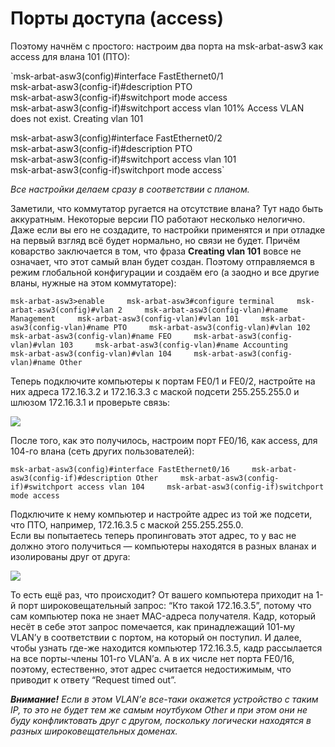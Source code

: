 # Порты доступа \(access\)

Поэтому начнём с простого: настроим два порта на msk-arbat-asw3 как access для влана 101 \(ПТО\):

\`msk-arbat-asw3\(config\)\#interface FastEthernet0/1  
msk-arbat-asw3\(config-if\)\#description PTO  
msk-arbat-asw3\(config-if\)\#switchport mode access  
msk-arbat-asw3\(config-if\)\#switchport access vlan 101% Access VLAN does not exist. Creating vlan 101

msk-arbat-asw3\(config\)\#interface FastEthernet0/2  
msk-arbat-asw3\(config-if\)\#description PTO  
msk-arbat-asw3\(config-if\)\#switchport access vlan 101  
msk-arbat-asw3\(config-if\)switchport mode access\`

_Все настройки делаем сразу в соответствии с планом._

Заметили, что коммутатор ругается на отсутствие влана? Тут надо быть аккуратным. Некоторые версии ПО работают несколько нелогично.  
Даже если вы его не создадите, то настройки применятся и при отладке на первый взгляд всё будет нормально, но связи не будет. Причём коварство заключается в том, что фраза **Creating vlan 101** вовсе не означает, что этот самый влан будет создан. Поэтому отправляемся в режим глобальной конфигурации и создаём его \(а заодно и все другие вланы, нужные на этом коммутаторе\):

`msk-arbat-asw3>enable    
msk-arbat-asw3#configure terminal    
msk-arbat-asw3(config)#vlan 2    
msk-arbat-asw3(config-vlan)#name Management    
msk-arbat-asw3(config-vlan)#vlan 101    
msk-arbat-asw3(config-vlan)#name PTO    
msk-arbat-asw3(config-vlan)#vlan 102    
msk-arbat-asw3(config-vlan)#name FEO    
msk-arbat-asw3(config-vlan)#vlan 103    
msk-arbat-asw3(config-vlan)#name Accounting    
msk-arbat-asw3(config-vlan)#vlan 104    
msk-arbat-asw3(config-vlan)#name Other`

Теперь подключите компьютеры к портам FE0/1 и FE0/2, настройте на них адреса 172.16.3.2 и 172.16.3.3 с маской подсети 255.255.255.0 и шлюзом 172.16.3.1 и проверьте связь:

![](https://dan4i4ek.info/src/0_7f9ac_39d9d2ab_XL.jpg)

После того, как это получилось, настроим порт FE0/16, как access, для 104-го влана \(сеть других пользователей\):

`msk-arbat-asw3(config)#interface FastEthernet0/16    
msk-arbat-asw3(config-if)#description Other    
msk-arbat-asw3(config-if)#switchport access vlan 104    
msk-arbat-asw3(config-if)switchport mode access`

Подключите к нему компьютер и настройте адрес из той же подсети, что ПТО, например, 172.16.3.5 с маской 255.255.255.0.  
Если вы попытаетесь теперь пропинговать этот адрес, то у вас не должно этого получиться — компьютеры находятся в разных вланах и изолированы друг от друга:

![](https://dan4i4ek.info/src/0_7f9ad_78f53365_XL.jpg)

То есть ещё раз, что происходит? От вашего компьютера приходит на 1-й порт широковещательный запрос: “Кто такой 172.16.3.5”, потому что сам компьютер пока не знает MAC-адреса получателя. Кадр, который несёт в себе этот запрос помечается, как принадлежащий 101-му VLAN’у в соответствии с портом, на который он поступил. И далее, чтобы узнать где-же находится компьютер 172.16.3.5, кадр рассылается на все порты-члены 101-го VLAN’а. А в их числе нет порта FE0/16, поэтому, естественно, этот адрес считается недостижимым, что приводит к ответу “Request timed out”.

_**Внимание!** Если в этом VLAN’е все-таки окажется устройство с таким IP, то это не будет тем же самым ноутбуком Other и при этом они не буду конфликтовать друг с другом, поскольку логически находятся в разных широковещательных доменах._

